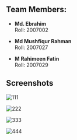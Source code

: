 ## Team Members:
- **Md. Ebrahim**  
  Roll: 2007002

- **Md Mushfiqur Rahman**  
  Roll: 2007027

- **M Rahimeen Fatin**  
  Roll: 2007029

## Screenshots
![111](https://github.com/user-attachments/assets/eb84f802-0c72-4a2e-a634-34dd19aa2023)

![222](https://github.com/user-attachments/assets/4fe89a15-a061-4ad3-87e3-82efdf0334a0)

![333](https://github.com/user-attachments/assets/0cfafd02-4a4f-421e-b214-25f8d67e2ea1)

![444](https://github.com/user-attachments/assets/707b6466-b81c-4a7c-b401-54d5ed658c4d)
